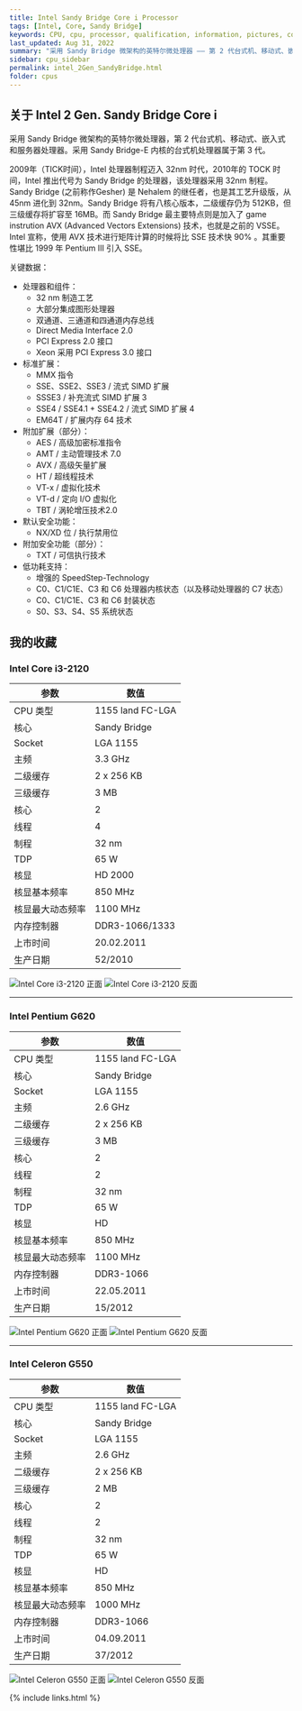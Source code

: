 ```yaml
---
title: Intel Sandy Bridge Core i Processor
tags: [Intel, Core, Sandy Bridge]
keywords: CPU, cpu, processor, qualification, information, pictures, core, frequency, chip packaging, packaging, cpu info, x86, collection, amd, cyrix, harris, ibm, idt, iit, intel, motorola, nec, sgs, sgs-thomson, siemens, ST, signetics, mhs, ti, texas instruments, ulsi, umc, weitek, zilog, 808x, 8085, 8088, 8086, 80188, 80186, 80286, 286, 80386, 386, i386, Am386, 386sx, 386dx, 486, i486, 586, 486sx, 486dx, overdrive, 487, pentium, 586, 5x86, 386dlc, 386slc, 486dx2, mmx, ppro, pentium-pro, pro, athlon, duron, z80, dirk oppelt, dirk, oppelt, engineering, sample, samples
last_updated: Aug 31, 2022
summary: "采用 Sandy Bridge 微架构的英特尔微处理器 —— 第 2 代台式机、移动式、嵌入式和服务器处理器。"
sidebar: cpu_sidebar
permalink: intel_2Gen_SandyBridge.html
folder: cpus
---
```


## 关于 Intel 2 Gen. Sandy Bridge Core i

采用 Sandy Bridge 微架构的英特尔微处理器，第 2 代台式机、移动式、嵌入式和服务器处理器。采用 Sandy Bridge-E 内核的台式机处理器属于第 3 代。

2009年（TICK时间），Intel 处理器制程迈入 32nm 时代，2010年的 TOCK 时间，Intel 推出代号为 Sandy Bridge 的处理器，该处理器采用 32nm 制程。Sandy Bridge (之前称作Gesher) 是 Nehalem 的继任者，也是其工艺升级版，从 45nm 进化到 32nm。Sandy Bridge 将有八核心版本，二级缓存仍为 512KB，但三级缓存将扩容至 16MB。而 Sandy Bridge 最主要特点则是加入了 game instrution AVX (Advanced Vectors Extensions) 技术，也就是之前的 VSSE。Intel 宣称，使用 AVX 技术进行矩阵计算的时候将比 SSE 技术快 90% 。其重要性堪比 1999 年 Pentium III 引入 SSE。

关键数据：
- 处理器和组件：
    - 32 nm 制造工艺
    - 大部分集成图形处理器
    - 双通道、三通道和四通道内存总线
    - Direct Media Interface 2.0
    - PCI Express 2.0 接口
    - Xeon 采用 PCI Express 3.0 接口
- 标准扩展：
    - MMX 指令
    - SSE、SSE2、SSE3 / 流式 SIMD 扩展
    - SSSE3 / 补充流式 SIMD 扩展 3
    - SSE4 / SSE4.1 + SSE4.2 / 流式 SIMD 扩展 4
    - EM64T / 扩展内存 64 技术
- 附加扩展（部分）：
    - AES / 高级加密标准指令
    - AMT / 主动管理技术 7.0
    - AVX / 高级矢量扩展
    - HT / 超线程技术
    - VT-x / 虚拟化技术
    - VT-d / 定向 I/O 虚拟化
    - TBT / 涡轮增压技术2.0
- 默认安全功能：
    - NX/XD 位 / 执行禁用位
- 附加安全功能（部分）：
    - TXT / 可信执行技术
- 低功耗支持：
    - 增强的 SpeedStep-Technology
    - C0、C1/C1E、C3 和 C6 处理器内核状态（以及移动处理器的 C7 状态）
    - C0、C1/C1E、C3 和 C6 封装状态
    - S0、S3、S4、S5 系统状态

## 我的收藏

### Intel Core i3-2120

| 参数 | 数值 |
| ------ | ------ |
| CPU 类型 | 1155 land FC-LGA |
| 核心 | Sandy Bridge |
| Socket | LGA 1155 |
| 主频 | 3.3 GHz |
| 二级缓存 | 2 x 256 KB |
| 三级缓存 | 3 MB |
| 核心 | 2 |
| 线程 | 4 |
| 制程 | 32 nm |
| TDP | 65 W |
| 核显 | HD 2000 |
| 核显基本频率 | 850 MHz |
| 核显最大动态频率 | 1100 MHz |
| 内存控制器 | DDR3-1066/1333 |
| 上市时间 | 20.02.2011 |
| 生产日期 | 52/2010 |

![Intel Core i3-2120 正面](/images/cpus/Intel/Intel_Core_i3-2120_1.jpg)
![Intel Core i3-2120 反面](/images/cpus/Intel/Intel_Core_i3-2120_2.jpg)

---------

### Intel Pentium G620

| 参数 | 数值 |
| ------ | ------ |
| CPU 类型 | 1155 land FC-LGA |
| 核心 | Sandy Bridge |
| Socket | LGA 1155 |
| 主频 | 2.6 GHz |
| 二级缓存 | 2 x 256 KB |
| 三级缓存 | 3 MB |
| 核心 | 2 |
| 线程 | 2 |
| 制程 | 32 nm |
| TDP | 65 W |
| 核显 | HD |
| 核显基本频率 | 850 MHz |
| 核显最大动态频率 | 1100 MHz |
| 内存控制器 | DDR3-1066 |
| 上市时间 | 22.05.2011 |
| 生产日期 | 15/2012 |

![Intel Pentium G620 正面](/images/cpus/Intel/Intel_Pentium_G620_1.jpg)
![Intel Pentium G620 反面](/images/cpus/Intel/Intel_Pentium_G620_2.jpg)

---------

### Intel Celeron G550

| 参数 | 数值 |
| ------ | ------ |
| CPU 类型 | 1155 land FC-LGA |
| 核心 | Sandy Bridge |
| Socket | LGA 1155 |
| 主频 | 2.6 GHz |
| 二级缓存 | 2 x 256 KB |
| 三级缓存 | 2 MB |
| 核心 | 2 |
| 线程 | 2 |
| 制程 | 32 nm |
| TDP | 65 W |
| 核显 | HD |
| 核显基本频率 | 850 MHz |
| 核显最大动态频率 | 1000 MHz |
| 内存控制器 | DDR3-1066 |
| 上市时间 | 04.09.2011 |
| 生产日期 | 37/2012 |

![Intel Celeron G550 正面](/images/cpus/Intel/Intel_Celeron_G550_1.jpg)
![Intel Celeron G550 反面](/images/cpus/Intel/Intel_Celeron_G550_2.jpg)

{% include links.html %}
